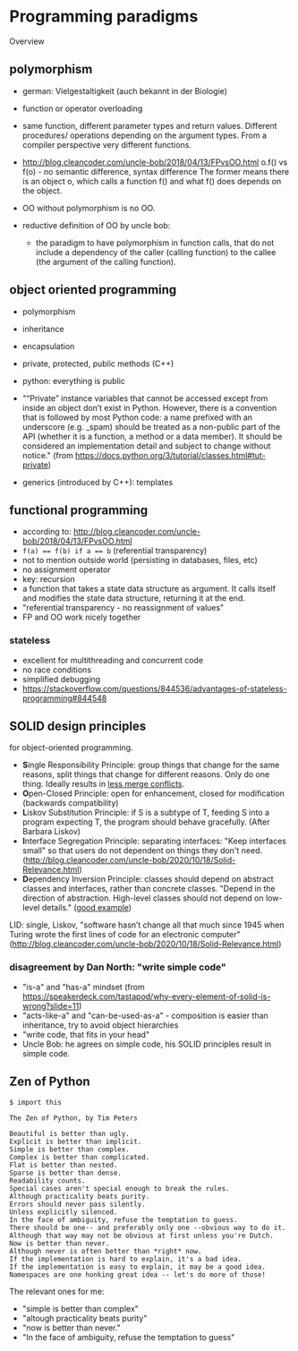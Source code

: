 # Programming paradigms
Overview 

## polymorphism 
- german: Vielgestaltigkeit (auch bekannt in der Biologie)
- function or operator overloading
- same function, different parameter types and return values. Different procedures/ operations depending on the argument types. From a compiler perspective very different functions.
- http://blog.cleancoder.com/uncle-bob/2018/04/13/FPvsOO.html
o.f() vs f(o) - no semantic difference, syntax difference 
The former means there is an object o, which calls a function f() and what f() does depends on the object.

- OO without polymorphism is no OO.
- reductive definition of OO by uncle bob:
    - the paradigm to have polymorphism in function calls, that do not include a dependency of the caller (calling function) to the callee (the argument of the calling function).


## object oriented programming
- polymorphism
- inheritance
- encapsulation

- private, protected, public methods (C++)
- python: everything is public
- "“Private” instance variables that cannot be accessed except from inside an object don’t exist in Python. However, there is a convention that is followed by most Python code: a name prefixed with an underscore (e.g. _spam) should be treated as a non-public part of the API (whether it is a function, a method or a data member). It should be considered an implementation detail and subject to change without notice." (from https://docs.python.org/3/tutorial/classes.html#tut-private)

- generics (introduced by C++): templates

## functional programming
- according to: http://blog.cleancoder.com/uncle-bob/2018/04/13/FPvsOO.html
- ```f(a) == f(b) if a == b``` (referential transparency)
- not to mention outside world (persisting in databases, files, etc)
- no assignment operator
- key: recursion
- a function that takes a state data structure as argument. It calls itself and modifies the state data structure, returning it at the end.
- "referential transparency - no reassignment of values"
- FP and OO work nicely together

### stateless
- excellent for multithreading and concurrent code
- no race conditions
- simplified debugging
- https://stackoverflow.com/questions/844536/advantages-of-stateless-programming#844548



## SOLID design principles
for object-oriented programming. 
- **S**ingle Responsibility Principle: group things that change for the same reasons, split things that change for different reasons. Only do one thing.
Ideally results in [less merge conflicts](https://www.freecodecamp.org/news/solid-principles-explained-in-plain-english/).
- **O**pen-Closed Principle: open for enhancement, closed for modification (backwards compatibility)
- **L**iskov Substitution Principle: if S is a subtype of T, feeding S into a program expecting T, the program should behave gracefully. (After Barbara Liskov)
- **I**nterface Segregation Principle: separating interfaces: "Keep interfaces small" so that users do not dependent on things they don't need. (http://blog.cleancoder.com/uncle-bob/2020/10/18/Solid-Relevance.html)
- **D**ependency Inversion Principle: classes should depend on abstract classes and interfaces, rather than concrete classes. "Depend in the direction of abstraction. High-level classes should not depend on low-level details." ([good example](https://hackernoon.com/solid-principles-simple-and-easy-explanation-f57d86c47a7f))


LID: single, Liskov, 
"software hasn’t change all that much since 1945 when Turing wrote the first lines of code for an electronic computer" (http://blog.cleancoder.com/uncle-bob/2020/10/18/Solid-Relevance.html)

### disagreement by Dan North: "write simple code"
- "is-a" and "has-a" mindset (from https://speakerdeck.com/tastapod/why-every-element-of-solid-is-wrong?slide=11)
- "acts-like-a" and "can-be-used-as-a" - composition is easier than inheritance, try to avoid object hierarchies
- "write code, that fits in your head"
- Uncle Bob: he agrees on simple code, his SOLID principles result in simple code.


## Zen of Python
```
$ import this

The Zen of Python, by Tim Peters

Beautiful is better than ugly.
Explicit is better than implicit.
Simple is better than complex.
Complex is better than complicated.
Flat is better than nested.
Sparse is better than dense.
Readability counts.
Special cases aren't special enough to break the rules.
Although practicality beats purity.
Errors should never pass silently.
Unless explicitly silenced.
In the face of ambiguity, refuse the temptation to guess.
There should be one-- and preferably only one --obvious way to do it.
Although that way may not be obvious at first unless you're Dutch.
Now is better than never.
Although never is often better than *right* now.
If the implementation is hard to explain, it's a bad idea.
If the implementation is easy to explain, it may be a good idea.
Namespaces are one honking great idea -- let's do more of those!
```

The relevant ones for me:
- "simple is better than complex"
- "altough practicality beats purity"
- "now is better than never."
- "In the face of ambiguity, refuse the temptation to guess"